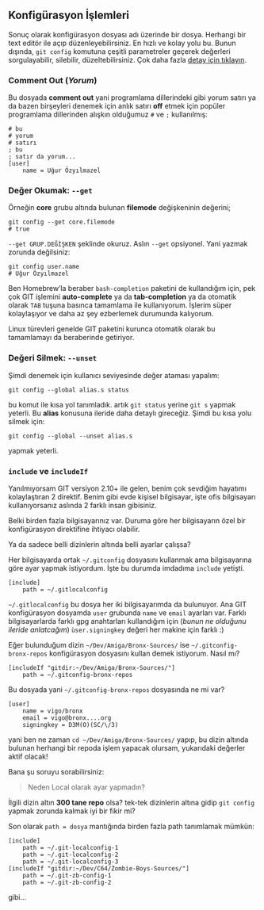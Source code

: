 ## Konfigürasyon İşlemleri

Sonuç olarak konfigürasyon dosyası adı üzerinde bir dosya. Herhangi bir text
editör ile açıp düzenleyebilirsiniz. En hızlı ve kolay yolu bu. Bunun dışında,
`git config` komutuna çeşitli parametreler geçerek değerleri sorgulayabilir,
silebilir, düzeltebilirsiniz. Çok daha fazla [detay için tıklayın][1].

### Comment Out (*Yorum*)

Bu dosyada **comment out** yani programlama dillerindeki gibi yorum satırı ya
da bazen birşeyleri denemek için anlık satırı **off** etmek için popüler
programlama dillerinden alışkın olduğumuz `#` ve `;` kullanılmış:

    # bu
    # yorum
    # satırı
    ; bu
    ; satır da yorum...
    [user]
        name = Uğur Özyılmazel

### Değer Okumak: `--get`

Örneğin **core** grubu altında bulunan **filemode** değişkeninin değerini;

    git config --get core.filemode
    # true

`--get GRUP.DEĞİŞKEN` şeklinde okuruz. Aslın `--get` opsiyonel. Yani yazmak
zorunda değilsiniz:

    git config user.name
    # Uğur Özyılmazel

Ben Homebrew’la beraber `bash-completion` paketini de kullandığım için, pek
çok GIT işlemini **auto-complete** ya da **tab-completion** ya da otomatik
olarak `TAB` tuşuna basınca tamamlama ile kullanıyorum. İşlerim süper
kolaylaşıyor ve daha az şey ezberlemek durumunda kalıyorum.

Linux türevleri genelde GIT paketini kurunca otomatik olarak bu tamamlamayı da
beraberinde getiriyor.

### Değeri Silmek: `--unset`

Şimdi denemek için kullanıcı seviyesinde değer ataması yapalım:

    git config --global alias.s status

bu komut ile kısa yol tanımladık. artık `git status` yerine `git s` yapmak
yeterli. Bu **alias** konusuna ileride daha detaylı gireceğiz. Şimdi bu kısa
yolu silmek için:

    git config --global --unset alias.s

yapmak yeterli.

### `include` ve `includeIf`

Yanılmıyorsam GIT versiyon 2.10+ ile gelen, benim çok sevdiğim hayatımı
kolaylaştıran 2 direktif. Benim gibi evde kişisel bilgisayar, işte ofis
bilgisayarı kullanıyorsanız aslında 2 farklı insan gibisiniz.

Belki birden fazla bilgisayarınız var. Duruma göre her bilgisayarın özel bir
konfigürasyon direktifine ihtiyacı olabilir.

Ya da sadece belli dizinlerin altında belli ayarlar çalışsa?

Her bilgisayarda ortak `~/.gitconfig` dosyasını kullanmak ama bilgisayarına
göre ayar yapmak istiyordum. İşte bu durumda imdadıma `include` yetişti.

    [include]
        path = ~/.gitlocalconfig

`~/.gitlocalconfig` bu dosya her iki bilgisayarımda da bulunuyor. Ana GIT
konfigürasyon dosyamda `user` grubunda `name` ve `email` ayarları var. Farklı
bilgisayarlarda farklı gpg anahtarları kullandığım için (*bunun ne olduğunu
ileride anlatcağım*) `ùser.signingkey` değeri her makine için farklı :)

Eğer bulunduğum dizin `~/Dev/Amiga/Bronx-Sources/` ise
`~/.gitconfig-bronx-repos` konfigürasyon dosyasını kullan demek istiyorum.
Nasıl mı?

    [includeIf "gitdir:~/Dev/Amiga/Bronx-Sources/"]
        path = ~/.gitconfig-bronx-repos

Bu dosyada yani `~/.gitconfig-bronx-repos` dosyasında ne mi var?

    [user]
        name = vigo/bronx
        email = vigo@bronx....org
        signingkey = D3M(O)(SC/\/3)

yani ben ne zaman `cd ~/Dev/Amiga/Bronx-Sources/` yapıp, bu dizin altında bulunan
herhangi bir repoda işlem yapacak olursam, yukarıdaki değerler aktif olacak!

Bana şu soruyu sorabilirsiniz:

> Neden Local olarak ayar yapmadın?

İlgili dizin altın **300 tane repo** olsa? tek-tek dizinlerin altına gidip `git
config` yapmak zorunda kalmak iyi bir fikir mi?

Son olarak `path = dosya` mantığında birden fazla path tanımlamak mümkün:

    [include]
        path = ~/.git-localconfig-1
        path = ~/.git-localconfig-2
        path = ~/.git-localconfig-3
    [includeIf "gitdir:~/Dev/C64/Zombie-Boys-Sources/"]
        path = ~/.git-zb-config-1
        path = ~/.git-zb-config-2

gibi...

[1]: https://git-scm.com/docs/git-config/
